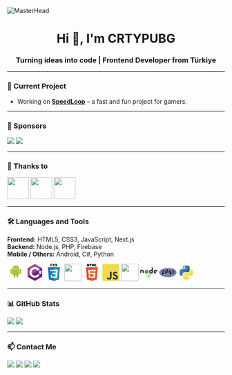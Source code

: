 ![MasterHead](https://cdn.discordapp.com/attachments/1292395158717075466/1340748293868752897/asS.jpg?ex=67b37ca7&is=67b22b27&hm=25fc9df6d3c2910520990f1150fd2e7c258876c32799c6e636394f07b9b7cc11&)

<h1 align="center">Hi 👋, I'm CRTYPUBG</h1>
<h3 align="center">Turning ideas into code | Frontend Developer from Türkiye</h3>

---

### 🔭 Current Project
- Working on **[SpeedLoop](https://github.com/CRTYPUBG/SpeedLoop-Emulator)** – a fast and fun project for gamers.

---

### 💖 Sponsors
<a href="https://github.com/sponsors/Kodla-devs"><img src="https://avatars.githubusercontent.com/u/176048354?s=200&v=4" /></a>
<a href="https://github.com/sponsors/SpeedLoop"><img src="https://avatars.githubusercontent.com/u/221162046?s=200&v=4" /></a>

---

### 🤝 Thanks to
<a href="https://github.com/AydoganCan60"><img src="https://avatars.githubusercontent.com/u/129807220?v=4" width="50" height="50" /></a>
<a href="https://github.com/Mirmir0kodla"><img src="https://avatars.githubusercontent.com/u/233357314?v=4" width="50" height="50" /></a>
<a href="https://github.com/mrcbrbn5361"><img src="https://avatars.githubusercontent.com/u/51040879?v=4" width="50" height="50" /></a>

---

### 🛠 Languages and Tools
**Frontend:** HTML5, CSS3, JavaScript, Next.js  
**Backend:** Node.js, PHP, Firebase  
**Mobile / Others:** Android, C#, Python

<p>
<a href="https://developer.android.com" target="_blank"><img src="https://raw.githubusercontent.com/devicons/devicon/master/icons/android/android-original-wordmark.svg" width="40" height="40" /></a>
<a href="https://www.w3schools.com/cs/" target="_blank"><img src="https://raw.githubusercontent.com/devicons/devicon/master/icons/csharp/csharp-original.svg" width="40" height="40" /></a>
<a href="https://www.w3schools.com/css/" target="_blank"><img src="https://raw.githubusercontent.com/devicons/devicon/master/icons/css3/css3-original-wordmark.svg" width="40" height="40" /></a>
<a href="https://firebase.google.com/" target="_blank"><img src="https://www.vectorlogo.zone/logos/firebase/firebase-icon.svg" width="40" height="40" /></a>
<a href="https://www.w3.org/html/" target="_blank"><img src="https://raw.githubusercontent.com/devicons/devicon/master/icons/html5/html5-original-wordmark.svg" width="40" height="40" /></a>
<a href="https://developer.mozilla.org/en-US/docs/Web/JavaScript" target="_blank"><img src="https://raw.githubusercontent.com/devicons/devicon/master/icons/javascript/javascript-original.svg" width="40" height="40" /></a>
<a href="https://nextjs.org/" target="_blank"><img src="https://cdn.worldvectorlogo.com/logos/nextjs-2.svg" width="40" height="40" /></a>
<a href="https://nodejs.org" target="_blank"><img src="https://raw.githubusercontent.com/devicons/devicon/master/icons/nodejs/nodejs-original-wordmark.svg" width="40" height="40" /></a>
<a href="https://www.php.net" target="_blank"><img src="https://raw.githubusercontent.com/devicons/devicon/master/icons/php/php-original.svg" width="40" height="40" /></a>
<a href="https://www.python.org" target="_blank"><img src="https://raw.githubusercontent.com/devicons/devicon/master/icons/python/python-original.svg" width="40" height="40" /></a>
</p>

---

### 📊 GitHub Stats
<p float="left">
  <img src="https://github-readme-stats.vercel.app/api/top-langs?username=crtypubg&show_icons=true&locale=en&layout=compact" width="48%" />
  <img src="https://github-readme-stats.vercel.app/api?username=crtypubg&show_icons=true&locale=en" width="48%" />
</p>

---

### 📫 Contact Me
<p>
  <a href="mailto:crtypubg1@gmail.com"><img src="https://img.shields.io/badge/Email-crtypubg1@gmail.com-red?style=flat-square" /></a>
  <a href="https://dev.to/dev.crtypubg"><img src="https://img.shields.io/badge/Dev.to-@dev.crtypubg-blue?style=flat-square" /></a>
  <a href="https://instagram.com/w.kayrax"><img src="https://img.shields.io/badge/Instagram-@w.kayrax-purple?style=flat-square" /></a>
  <a href="https://www.youtube.com/c/@crtypubgm_"><img src="https://img.shields.io/badge/YouTube-@crtypubgm_-red?style=flat-square" /></a>
</p>
